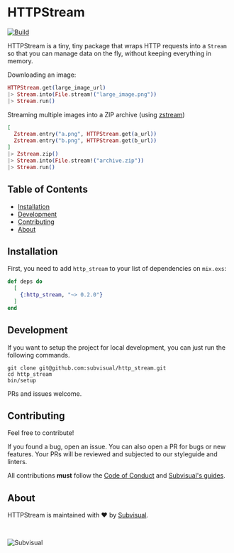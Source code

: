 # HTTPStream

[![Build][build-badge]][build]

HTTPStream is a tiny, tiny package that wraps HTTP requests into a `Stream` so
that you can manage data on the fly, without keeping everything in memory.

Downloading an image:

```elixir
HTTPStream.get(large_image_url)
|> Stream.into(File.stream!("large_image.png"))
|> Stream.run()
```

Streaming multiple images into a ZIP archive (using [zstream][zstream])

```elixir
[
  Zstream.entry("a.png", HTTPStream.get(a_url))
  Zstream.entry("b.png", HTTPStream.get(b_url))
]
|> Zstream.zip()
|> Stream.into(File.stream!("archive.zip"))
|> Stream.run()
```

## Table of Contents

* [Installation](#installation)
* [Development](#development)
* [Contributing](#contributing)
* [About](#about)

## Installation

First, you need to add `http_stream` to your list of dependencies on `mix.exs`:

```elixir
def deps do
  [
    {:http_stream, "~> 0.2.0"}
  ]
end
```

## Development

If you want to setup the project for local development, you can just run the
following commands.

```
git clone git@github.com:subvisual/http_stream.git
cd http_stream
bin/setup
```

PRs and issues welcome.

## Contributing

Feel free to contribute!

If you found a bug, open an issue. You can also open a PR for bugs or new
features. Your PRs will be reviewed and subjected to our styleguide and linters.

All contributions **must** follow the [Code of Conduct][coc]
and [Subvisual's guides][subvisual-guides].

## About

HTTPStream is maintained with ❤️  by [Subvisual][subvisual].

<br>

![Subvisual][subvisual-logo]

[build-badge]: https://github.com/subvisual/http_stream/workflows/build/badge.svg
[build]: https://github.com/subvisual/http_stream/actions?query=workflow%3Abuild
[zstream]: https://github.com/ananthakumaran/zstream
[subvisual]: https://subvisual.com
[subvisual-guides]: https://github.com/subvisual/guides
[subvisual-logo]: https://raw.githubusercontent.com/subvisual/guides/master/github/templates/logos/blue.png
[coc]: https://github.com/subvisual/http_stream/blob/master/CODE_OF_CONDUCT.md
